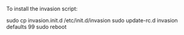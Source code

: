 To install the invasion script:

  sudo cp invasion.init.d /etc/init.d/invasion
  sudo update-rc.d invasion defaults 99
  sudo reboot

